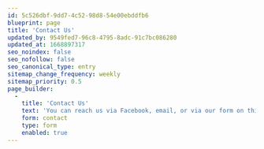 ```yaml
---
id: 5c526dbf-9dd7-4c52-98d8-54e00ebddfb6
blueprint: page
title: 'Contact Us'
updated_by: 9549fed7-96c8-4795-8adc-91c7bc086280
updated_at: 1668897317
seo_noindex: false
seo_nofollow: false
seo_canonical_type: entry
sitemap_change_frequency: weekly
sitemap_priority: 0.5
page_builder:
  -
    title: 'Contact Us'
    text: 'You can reach us via Facebook, email, or via our form on this page.'
    form: contact
    type: form
    enabled: true
---
```

